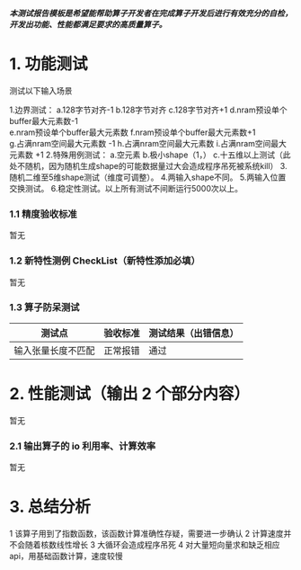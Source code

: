 **_本测试报告模板是希望能帮助算子开发者在完成算子开发后进行有效充分的自检，开发出功能、性能都满足要求的高质量算子。_**

# 1. 功能测试
测试以下输入场景

1.边界测试：
    a.128字节对齐-1
    b.128字节对齐
    c.128字节对齐+1
    d.nram预设单个buffer最大元素数-1  
    e.nram预设单个buffer最大元素数
    f.nram预设单个buffer最大元素数+1  
    g.占满nram空间最大元素数 -1
    h.占满nram空间最大元素数
    i.占满nram空间最大元素数 +1
2.特殊用例测试：
    a.空元素
    b.极小shape（1，）
    c.十五维以上测试（此处不随机，因为随机生成shape的可能数据量过大会造成程序吊死被系统kill）
3.随机二维至5维shape测试（维度可调整）。 
4.两输入shape不同。
5.两输入位置交换测试。
6.稳定性测试。以上所有测试不间断运行5000次以上。


### 1.1 精度验收标准

暂无

### 1.2 新特性测例 CheckList（新特性添加必填）

暂无

### **1.3 算子防呆测试**

| 测试点       | 验收标准 | 测试结果（出错信息） |
|-----------|------|------------|
| 输入张量长度不匹配 | 正常报错 | 通过         |


# 2. 性能测试（输出 2 个部分内容）

暂无

### 2.1 输出算子的 io 利用率、计算效率

暂无

# 3. 总结分析

1 该算子用到了指数函数，该函数计算准确性存疑，需要进一步确认
2 计算速度并不会随着核数线性增长
3 大循环会造成程序吊死
4 对大量短向量求和缺乏相应api，用基础函数计算，速度较慢


